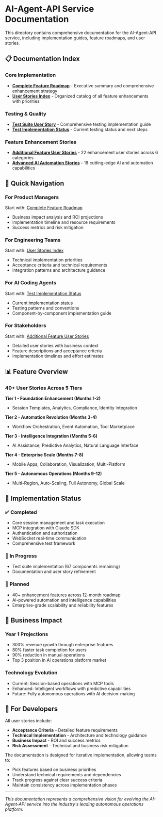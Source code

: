 # AI-Agent-API Service Documentation

This directory contains comprehensive documentation for the AI-Agent-API service, including implementation guides, feature roadmaps, and user stories.

## 📋 Documentation Index

### **Core Implementation**
- **[Complete Feature Roadmap](complete-feature-roadmap.md)** - Executive summary and comprehensive enhancement strategy
- **[User Stories Index](user-stories-index.md)** - Organized catalog of all feature enhancements with priorities

### **Testing & Quality**
- **[Test Suite User Story](user-story-comprehensive-test-suite.md)** - Comprehensive testing implementation guide
- **[Test Implementation Status](test-implementation-status.md)** - Current testing status and next steps

### **Feature Enhancement Stories**
- **[Additional Feature User Stories](additional-feature-user-stories.md)** - 22 enhancement user stories across 6 categories
- **[Advanced AI Automation Stories](advanced-ai-automation-stories.md)** - 18 cutting-edge AI and automation capabilities

## 🎯 Quick Navigation

### **For Product Managers**
Start with: [Complete Feature Roadmap](complete-feature-roadmap.md)
- Business impact analysis and ROI projections
- Implementation timeline and resource requirements
- Success metrics and risk mitigation

### **For Engineering Teams**
Start with: [User Stories Index](user-stories-index.md)
- Technical implementation priorities
- Acceptance criteria and technical requirements
- Integration patterns and architecture guidance

### **For AI Coding Agents**
Start with: [Test Implementation Status](test-implementation-status.md)
- Current implementation status
- Testing patterns and conventions
- Component-by-component implementation guide

### **For Stakeholders**
Start with: [Additional Feature User Stories](additional-feature-user-stories.md)
- Detailed user stories with business context
- Feature descriptions and acceptance criteria
- Implementation timelines and effort estimates

## 📊 Feature Overview

### **40+ User Stories Across 5 Tiers**

**Tier 1 - Foundation Enhancement (Months 1-2)**
- Session Templates, Analytics, Compliance, Identity Integration

**Tier 2 - Automation Revolution (Months 3-4)**  
- Workflow Orchestration, Event Automation, Tool Marketplace

**Tier 3 - Intelligence Integration (Months 5-6)**
- AI Assistance, Predictive Analytics, Natural Language Interface

**Tier 4 - Enterprise Scale (Months 7-8)**
- Mobile Apps, Collaboration, Visualization, Multi-Platform

**Tier 5 - Autonomous Operations (Months 9-12)**
- Multi-Region, Auto-Scaling, Full Autonomy, Global Scale

## 🚀 Implementation Status

### ✅ **Completed**
- Core session management and task execution
- MCP integration with Claude SDK
- Authentication and authorization  
- WebSocket real-time communication
- Comprehensive test framework

### 🔄 **In Progress**
- Test suite implementation (67 components remaining)
- Documentation and user story refinement

### 📅 **Planned**
- 40+ enhancement features across 12-month roadmap
- AI-powered automation and intelligence capabilities
- Enterprise-grade scalability and reliability features

## 💼 Business Impact

### **Year 1 Projections**
- 300% revenue growth through enterprise features
- 80% faster task completion for users
- 90% reduction in manual operations
- Top 3 position in AI operations platform market

### **Technology Evolution**
- Current: Session-based operations with MCP tools
- Enhanced: Intelligent workflows with predictive capabilities  
- Future: Fully autonomous operations with AI decision-making

## 🔧 For Developers

All user stories include:
- **Acceptance Criteria** - Detailed feature requirements
- **Technical Implementation** - Architecture and technology guidance
- **Business Impact** - ROI and success metrics
- **Risk Assessment** - Technical and business risk mitigation

The documentation is designed for iterative implementation, allowing teams to:
- Pick features based on business priorities
- Understand technical requirements and dependencies
- Track progress against clear success criteria
- Maintain consistency across implementation phases

---

*This documentation represents a comprehensive vision for evolving the AI-Agent-API service into the industry's leading autonomous operations platform.*